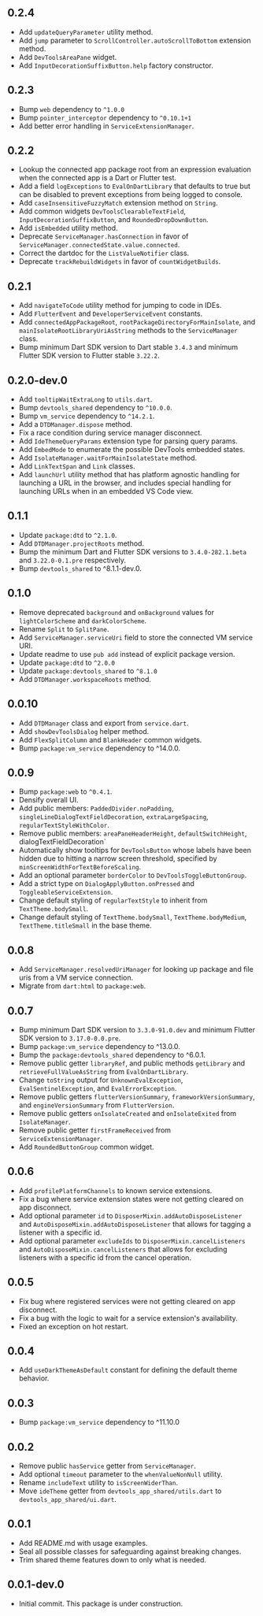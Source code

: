 ## 0.2.4
* Add `updateQueryParameter` utility method.
* Add `jump` parameter to `ScrollController.autoScrollToBottom` extension method.
* Add `DevToolsAreaPane` widget.
* Add `InputDecorationSuffixButton.help` factory constructor.

## 0.2.3
* Bump `web` dependency to `^1.0.0`
* Bump `pointer_interceptor` dependency to `^0.10.1+1`
* Add better error handling in `ServiceExtensionManager`.

## 0.2.2
* Lookup the connected app package root from an expression evaluation when
the connected app is a Dart or Flutter test.
* Add a field `logExceptions` to `EvalOnDartLibrary` that defaults to true but
can be disabled to prevent exceptions from being logged to console.
* Add `caseInsensitiveFuzzyMatch` extension method on `String`.
* Add common widgets `DevToolsClearableTextField`, `InputDecorationSuffixButton`,
and `RoundedDropDownButton`.
* Add `isEmbedded` utility method.
* Deprecate `ServiceManager.hasConnection` in favor of
`ServiceManager.connectedState.value.connected`.
* Correct the dartdoc for the `ListValueNotifier` class.
* Deprecate `trackRebuildWidgets` in favor of `countWidgetBuilds`.

## 0.2.1
* Add `navigateToCode` utility method for jumping to code in IDEs.
* Add `FlutterEvent` and `DeveloperServiceEvent` constants.
* Add `connectedAppPackageRoot`, `rootPackageDirectoryForMainIsolate`, and
`mainIsolateRootLibraryUriAsString` methods to the `ServiceManager` class.
* Bump minimum Dart SDK version to Dart stable `3.4.3` and minimum Flutter SDK
version to Flutter stable `3.22.2`.

## 0.2.0-dev.0
* Add `tooltipWaitExtraLong` to `utils.dart`.
* Bump `devtools_shared` dependency to `^10.0.0`.
* Bump `vm_service` dependency to `^14.2.1`.
* Add a `DTDManager.dispose` method.
* Fix a race condition during service manager disconnect.
* Add `IdeThemeQueryParams` extension type for parsing query params.
* Add `EmbedMode` to enumerate the possible DevTools embedded states.
* Add `IsolateManager.waitForMainIsolateState` method.
* Add `LinkTextSpan` and `Link` classes.
* Add `launchUrl` utility method that has platform agnostic handling for
launching a URL in the browser, and includes special handling for launching
URLs when in an embedded VS Code view.

## 0.1.1
* Update `package:dtd` to `^2.1.0`.
* Add `DTDManager.projectRoots` method.
* Bump the minimum Dart and Flutter SDK versions to `3.4.0-282.1.beta` and
`3.22.0-0.1.pre` respectively.
* Bump `devtools_shared` to ^8.1.1-dev.0.

## 0.1.0
* Remove deprecated `background` and `onBackground` values for `lightColorScheme`
and `darkColorScheme`.
* Rename `Split` to `SplitPane`.
* Add `ServiceManager.serviceUri` field to store the connected VM service URI.
* Update readme to use `pub add` instead of explicit package version.
* Update `package:dtd` to `^2.0.0`
* Update `package:devtools_shared` to `^8.1.0`
* Add `DTDManager.workspaceRoots` method.

## 0.0.10
* Add `DTDManager` class and export from `service.dart`.
* Add `showDevToolsDialog` helper method.
* Add `FlexSplitColumn` and `BlankHeader` common widgets.
* Bump `package:vm_service` dependency to ^14.0.0.

## 0.0.9
* Bump `package:web` to `^0.4.1`.
* Densify overall UI.
* Add public members: `PaddedDivider.noPadding`, `singleLineDialogTextFieldDecoration`, `extraLargeSpacing`, `regularTextStyleWithColor`.
* Remove public members: `areaPaneHeaderHeight`, `defaultSwitchHeight`,`
`dialogTextFieldDecoration`
* Automatically show tooltips for `DevToolsButton` whose labels have been hidden due to
hitting a narrow screen threshold, specified by `minScreenWidthForTextBeforeScaling`.
* Add an optional parameter `borderColor` to `DevToolsToggleButtonGroup`.
* Add a strict type on `DialogApplyButton.onPressed` and `ToggleableServiceExtension`.
* Change default styling of `regularTextStyle` to inherit from `TextTheme.bodySmall`.
* Change default styling of `TextTheme.bodySmall`, `TextTheme.bodyMedium`,
`TextTheme.titleSmall` in the base theme.

## 0.0.8
* Add `ServiceManager.resolvedUriManager` for looking up package and file uris from
a VM service connection.
* Migrate from `dart:html` to `package:web`.

## 0.0.7
* Bump minimum Dart SDK version to `3.3.0-91.0.dev` and minimum Flutter SDK version to `3.17.0-0.0.pre`.
* Bump `package:vm_service` dependency to ^13.0.0.
* Bump the `package:devtools_shared` dependency to ^6.0.1.
* Remove public getter `libraryRef`, and public methods `getLibrary` and `retrieveFullValueAsString` from `EvalOnDartLibrary`.
* Change `toString` output for `UnknownEvalException`, `EvalSentinelException`, and `EvalErrorException`.
* Remove public getters `flutterVersionSummary`, `frameworkVersionSummary`, and `engineVersionSummary` from `FlutterVersion`.
* Remove public getters `onIsolateCreated` and `onIsolateExited` from `IsolateManager`.
* Remove public getter `firstFrameReceived` from `ServiceExtensionManager`.
* Add `RoundedButtonGroup` common widget.

## 0.0.6
* Add `profilePlatformChannels` to known service extensions.
* Fix a bug where service extension states were not getting cleared on app disconnect.
* Add optional parameter `id` to `DisposerMixin.addAutoDisposeListener` and
`AutoDisposeMixin.addAutoDisposeListener` that allows for tagging a listener
with a specific id.
* Add optional parameter `excludeIds` to `DisposerMixin.cancelListeners` and
`AutoDisposeMixin.cancelListeners` that allows for excluding listeners with
a specific id from the cancel operation.

## 0.0.5
* Fix bug where registered services were not getting cleared on app disconnect.
* Fix a bug with the logic to wait for a service extension's availability.
* Fixed an exception on hot restart.

## 0.0.4
* Add `useDarkThemeAsDefault` constant for defining the default theme behavior.

## 0.0.3
* Bump `package:vm_service` dependency to ^11.10.0

## 0.0.2
* Remove public `hasService` getter from `ServiceManager`.
* Add optional `timeout` parameter to the `whenValueNonNull` utility.
* Rename `includeText` utility to `isScreenWiderThan`.
* Move `ideTheme` getter from `devtools_app_shared/utils.dart` to `devtools_app_shared/ui.dart`.

## 0.0.1

* Add README.md with usage examples.
* Seal all possible classes for safeguarding against breaking changes.
* Trim shared theme features down to only what is needed.

## 0.0.1-dev.0

* Initial commit. This package is under construction.
